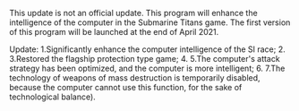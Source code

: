 This update is not an official update. This program will enhance the intelligence of the computer in the Submarine Titans game. The first version of this program will be launched at the end of April 2021.

Update:
1.Significantly enhance the computer intelligence of the SI race;
2.
3.Restored the flagship protection type game;
4.
5.The computer's attack strategy has been optimized, and the computer is more intelligent;
6.
7.The technology of weapons of mass destruction is temporarily disabled, because the computer cannot use this function, for the sake of technological balance).
